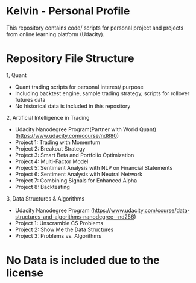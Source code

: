 # Kelvin - Personal Profile
This repository contains code/ scripts for personal project and projects from online learning platform (Udacity). 

# Repository File Structure

1, Quant
  - Quant trading scripts for personal interest/ purpose 
  - Including backtest engine, sample trading strategy, scripts for rollover futures data 
  - No historical data is included in this repository
  
2, Artificial Intelligence in Trading
  - Udacity Nanodegree Program(Partner with World Quant) (https://www.udacity.com/course/nd880)
  - Project 1: Trading with Momentum
  - Project 2: Breakout Strategy
  - Project 3: Smart Beta and Portfolio Optimization
  - Project 4: Multi-Factor Model
  - Project 5: Sentiment Analysis with NLP on Financial Statements
  - Project 6: Sentiment Analysis with Neutral Network
  - Project 7: Combining Signals for Enhanced Alpha
  - Project 8: Backtesting

3, Data Structures & Algorithms
  - Udacity Nanodegree Program (https://www.udacity.com/course/data-structures-and-algorithms-nanodegree--nd256)
  - Project 1: Unscramble CS Problems
  - Project 2: Show Me the Data Structures
  - Project 3: Problems vs. Algorithms

# No Data is included due to the license
